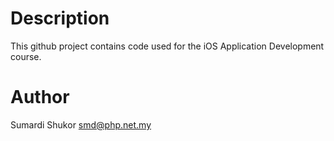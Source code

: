 # Description

This github project contains code used for the iOS Application Development course.

# Author

Sumardi Shukor <smd@php.net.my>
